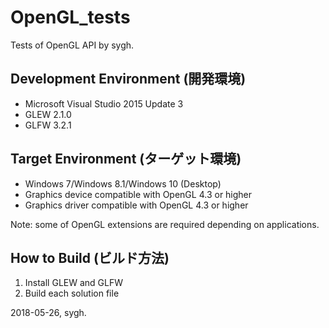 ﻿# OpenGL_tests
Tests of OpenGL API by sygh.

## Development Environment (開発環境)
* Microsoft Visual Studio 2015 Update 3
* GLEW 2.1.0
* GLFW 3.2.1

## Target Environment (ターゲット環境)
* Windows 7/Windows 8.1/Windows 10 (Desktop)
* Graphics device compatible with OpenGL 4.3 or higher
* Graphics driver compatible with OpenGL 4.3 or higher

Note: some of OpenGL extensions are required depending on applications.

## How to Build (ビルド方法)
1. Install GLEW and GLFW
1. Build each solution file

2018-05-26, sygh.
